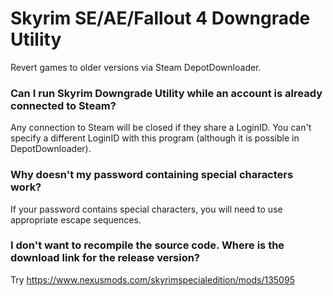 Skyrim SE/AE/Fallout 4 Downgrade Utility
========================================
Revert games to older versions via Steam DepotDownloader.

### Can I run Skyrim Downgrade Utility while an account is already connected to Steam?
Any connection to Steam will be closed if they share a LoginID.  You can't specify a different LoginID with this program (although it is possible in DepotDownloader).

### Why doesn't my password containing special characters work?
If your password contains special characters, you will need to use appropriate escape sequences.

### I don't want to recompile the source code.  Where is the download link for the release version?
Try https://www.nexusmods.com/skyrimspecialedition/mods/135095